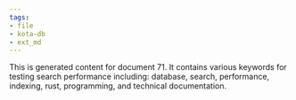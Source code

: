 ```yaml
---
tags:
- file
- kota-db
- ext_md
---
```

This is generated content for document 71. It contains various keywords for testing search performance including: database, search, performance, indexing, rust, programming, and technical documentation.